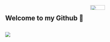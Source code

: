 
<div style="display: flex; flex-wrap: wrap; justify-content: space-between;">
  <h2>Welcome to my Github 👋</h2>
  <div style="width: 46%;">
    <img width="45%" src="https://raw.githubusercontent.com/SecHex/github-stats/master/generated/overview.svg#gh-dark-mode-only" />
  </div>
</div>


![](https://komarev.com/ghpvc/?username=SecHex&color=grey)










